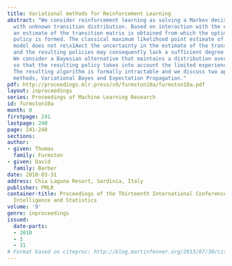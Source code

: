 ```yaml
---
title: Variational methods for Reinforcement Learning
abstract: "We consider reinforcement learning as solving a Markov decision process
  with unknown transition distribution. Based on interaction with the environment,
  an estimate of the transition matrix is obtained from which the optimal decision
  policy is formed. The classical maximum likelihood point estimate of the transition
  model does not re\x1Aect the uncertainty in the estimate of the transition model
  and the resulting policies may consequently lack a sufficient degree of exploration.
  We consider a Bayesian alternative that maintains a distribution over the transition
  so that the resulting policy takes into account the limited experience of the environment.
  The resulting algorithm is formally intractable and we discuss two approximate solution
  methods, Variational Bayes and Expectation Propagation."
pdf: http://proceedings.mlr.press/v9/furmston10a/furmston10a.pdf
layout: inproceedings
series: Proceedings of Machine Learning Research
id: furmston10a
month: 0
firstpage: 241
lastpage: 248
page: 241-248
sections: 
author:
- given: Thomas
  family: Furmston
- given: David
  family: Barber
date: 2010-03-31
address: Chia Laguna Resort, Sardinia, Italy
publisher: PMLR
container-title: Proceedings of the Thirteenth International Conference on Artificial
  Intelligence and Statistics
volume: '9'
genre: inproceedings
issued:
  date-parts:
  - 2010
  - 3
  - 31
# Format based on citeproc: http://blog.martinfenner.org/2013/07/30/citeproc-yaml-for-bibliographies/
---
```

